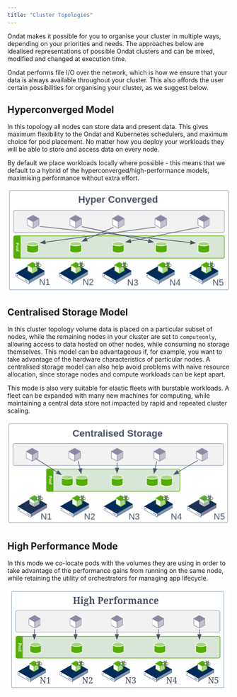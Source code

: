 ```yaml
---
title: "Cluster Topologies"
---
```


Ondat makes it possible for you to organise your cluster in multiple ways,
depending on your priorities and needs. The approaches below are idealised
representations of possible Ondat clusters and can be mixed, modified and
changed at execution time.

Ondat performs file I/O over the network, which is how we ensure that your
data is always available throughout your cluster. This also affords the user
certain possibilities for organising your cluster, as we suggest below. 

## Hyperconverged Model
In this topology all nodes can store data and present data. This gives maximum
flexibility to the Ondat and Kubernetes schedulers, and maximum choice for
pod placement. No matter how you deploy your workloads they will be able to
store and access data on every node.

By default we place workloads locally where possible - this means that we
default to a hybrid of the hyperconverged/high-performance models, maximising
performance without extra effort.

![Hyperconverged Model](/images/docs/concepts/hyperconverged.png)

## Centralised Storage Model
In this cluster topology volume data is placed on a particular subset of nodes,
while the remaining nodes in your cluster are set to `computeonly`, allowing
access to data hosted on other nodes, while consuming no storage themselves.
This model can be advantageous if, for example, you want to take advantage of
the hardware characteristics of particular nodes. A centralised storage model
can also help avoid problems with naive resource allocation, since storage
nodes and compute workloads can be kept apart.

This mode is also very suitable for elastic fleets with burstable workloads. A
fleet can be expanded with many new machines for computing, while maintaining a
central data store not impacted by rapid and repeated cluster scaling.

![Centralised Model](/images/docs/concepts/centralised.png)

## High Performance Mode
In this mode we co-locate pods with the volumes they are using in order to take
advantage of the performance gains from running on the same node, while
retaining the utility of orchestrators for managing app lifecycle.

![High Performance Model](/images/docs/concepts/high-performance.png)
